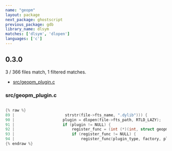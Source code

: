 ```yaml
---
name: "geopm"
layout: package
next_package: ghostscript
previous_package: gdb
library_name: dlsym
matches: ['dlsym', 'dlopen']
languages: ['c']
---
```

## 0.3.0
3 / 366 files match, 1 filtered matches.

 - [src/geopm_plugin.c](#srcgeopm_pluginc)

### src/geopm_plugin.c

```c

{% raw %}
89 |                      strstr(file->fts_name, ".dylib"))) {
90 |                     plugin = dlopen(file->fts_path, RTLD_LAZY);
91 |                     if (plugin != NULL) {
92 |                         register_func = (int (*)(int, struct geopm_factory_c *, void *)) dlsym(plugin, "geopm_plugin_register");
93 |                         if (register_func != NULL) {
94 |                             register_func(plugin_type, factory, plugin);
{% endraw %}

```